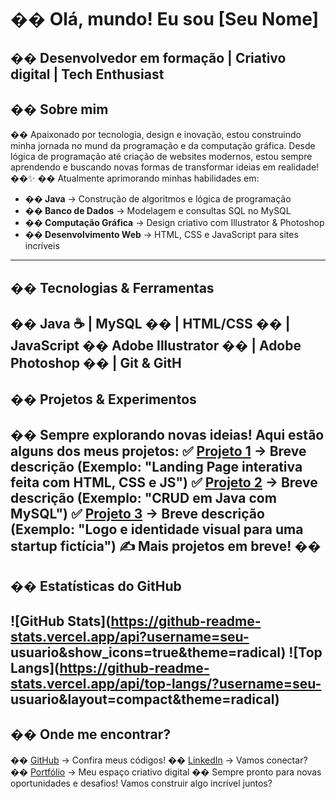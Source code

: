 # �� Olá, mundo! Eu sou [Seu Nome]

�� **Desenvolvedor em formação | Criativo digital | Tech Enthusiast**
---
## �� Sobre mim
��️ Apaixonado por tecnologia, design e inovação, estou construindo minha jornada no mund
da programação e da computação gráfica. Desde lógica de programação até criação de
websites modernos, estou sempre aprendendo e buscando novas formas de transformar ideias
em realidade! ��✨
�� Atualmente aprimorando minhas habilidades em:
- **�� Java** → Construção de algoritmos e lógica de programação
- **��️ Banco de Dados** → Modelagem e consultas SQL no MySQL
- **�� Computação Gráfica** → Design criativo com Illustrator &amp; Photoshop
- **�� Desenvolvimento Web** → HTML, CSS e JavaScript para sites incríveis
---
## �� Tecnologias &amp; Ferramentas
�� Java ☕ | MySQL ��️ | HTML/CSS �� | JavaScript
�� Adobe Illustrator �� | Adobe Photoshop ��️ | Git &amp; GitH
---
## �� Projetos &amp; Experimentos
�� Sempre explorando novas ideias! Aqui estão alguns dos meus projetos:
✅ [Projeto 1](#) → Breve descrição (Exemplo: &quot;Landing Page interativa feita com HTML, CSS e
JS&quot;)
✅ [Projeto 2](#) → Breve descrição (Exemplo: &quot;CRUD em Java com MySQL&quot;)
✅ [Projeto 3](#) → Breve descrição (Exemplo: &quot;Logo e identidade visual para uma startup
fictícia&quot;)
✍️ Mais projetos em breve! ��
---

## �� Estatísticas do GitHub
![GitHub Stats](https://github-readme-stats.vercel.app/api?username=seu-
usuario&amp;show_icons=true&amp;theme=radical)
![Top Langs](https://github-readme-stats.vercel.app/api/top-langs/?username=seu-
usuario&amp;layout=compact&amp;theme=radical)
---
## �� Onde me encontrar?
�� [GitHub](https://github.com/seu-usuario) → Confira meus códigos!
�� [LinkedIn](https://linkedin.com/in/seu-perfil) → Vamos conectar?
�� [Portfólio](#) → Meu espaço criativo digital
�� Sempre pronto para novas oportunidades e desafios! Vamos construir algo incrível juntos?
